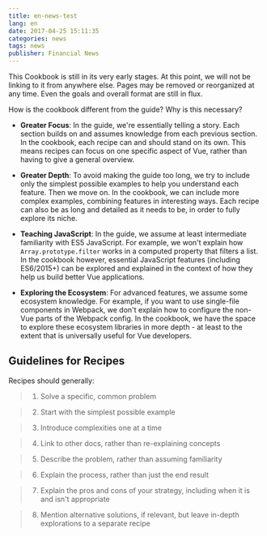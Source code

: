 ```yaml
---
title: en-news-test
lang: en
date: 2017-04-25 15:11:35
categories: news
tags: news
publisher: Financial News
---
```


This Cookbook is still in its very early stages. At this point, we will not be linking to it from anywhere else. Pages may be removed or reorganized at any time. Even the goals and overall format are still in flux.


<!-- more -->

How is the cookbook different from the guide? Why is this necessary?

- __Greater Focus__: In the guide, we're essentially telling a story. Each section builds on and assumes knowledge from each previous section. In the cookbook, each recipe can and should stand on its own. This means recipes can focus on one specific aspect of Vue, rather than having to give a general overview.

- __Greater Depth__: To avoid making the guide too long, we try to include only the simplest possible examples to help you understand each feature. Then we move on. In the cookbook, we can include more complex examples, combining features in interesting ways. Each recipe can also be as long and detailed as it needs to be, in order to fully explore its niche.

- __Teaching JavaScript__: In the guide, we assume at least intermediate familiarity with ES5 JavaScript. For example, we won't explain how `Array.prototype.filter` works in a computed property that filters a list. In the cookbook however, essential JavaScript features (including ES6/2015+) can be explored and explained in the context of how they help us build better Vue applications.

- __Exploring the Ecosystem__: For advanced features, we assume some ecosystem knowledge. For example, if you want to use single-file components in Webpack, we don't explain how to configure the non-Vue parts of the Webpack config. In the cookbook, we have the space to explore these ecosystem libraries in more depth - at least to the extent that is universally useful for Vue developers.

## Guidelines for Recipes

Recipes should generally:

> 1. Solve a specific, common problem

> 2. Start with the simplest possible example

> 3. Introduce complexities one at a time

> 4. Link to other docs, rather than re-explaining concepts

> 5. Describe the problem, rather than assuming familiarity

> 6. Explain the process, rather than just the end result

> 7. Explain the pros and cons of your strategy, including when it is and isn't appropriate

> 8. Mention alternative solutions, if relevant, but leave in-depth explorations to a separate recipe
